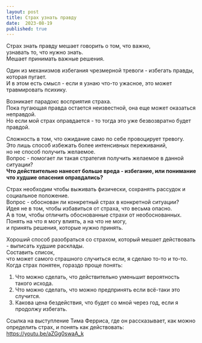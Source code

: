 ```yaml
---
layout: post
title: Страх узнать правду
date:  2023-08-19
published: true
---
```

Страх знать правду мешает говорить о том, что важно,\
узнавать то, что нужно знать.\
Мешает принимать важные решения.

Один из механизмов избегания чрезмерной тревоги - избегать правды, которая пугает.\
И в этом есть смысл - если я узнаю что-то ужасное, это может травмировать психику.

Возникает парадокс восприятия страха.\
Пока пугающая правда остается неизвестной, она еще может оказаться неправдой.\
Но если мой страх оправдается - то тогда это уже безвозвратно будет правдой.

Сложность в том, что ожидание само по себе провоцирует тревогу.\
Это лишь способ избежать более интенсивных переживаний,\
но не способ получить желаемое.\
Вопрос - помогает ли такая стратегия получить желаемое в данной ситуации?\
**Что действительно нанесет больше вреда - избегание, или понимание что худшие опасения оправдались?**

Страх необходим чтобы выживать физически, сохранять рассудок и социальное положение.\
Вопрос - обоснован ли конкретный страх в конкретной ситуации?\
Идея не в том, чтобы избавиться от страха, что весьма опасно.\
А в том, чтобы отличить обоснованные страхи от необоснованных.\
Понять на что я могу влиять, а на что не могу,\
и принять решения, которые нужно принять.

Хороший способ разобраться со страхом, который мешает действовать - выписать худшие расклады.\
Составить список,\
что может самого страшного случиться если, я сделаю то-то и то-то.\
Когда страх понятен, гораздо проще понять:
 1. Что можно сделать, что действительно уменьшит вероятность такого исхода.
 2. Что можно сделать, что можно предпринять если всё-таки это случится.
 3. Какова цена бездействия, что будет со мной через год, если я продолжу избегать.

Ссылка на выступление Тима Ферриса, где он рассказывает, как можно определить страх, и понять как действовать:\
<https://youtu.be/aZGg0swaA_k>
